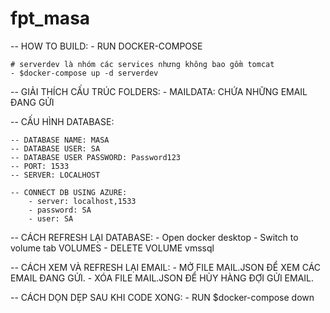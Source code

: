 # fpt_masa

-- HOW TO BUILD:
	- RUN DOCKER-COMPOSE

	# serverdev là nhóm các services nhưng không bao gồm tomcat
	- $docker-compose up -d serverdev

-- GIẢI THÍCH CẤU TRÚC FOLDERS:
	- MAILDATA: CHỨA NHỮNG EMAIL ĐANG GỬI

-- CẤU HÌNH DATABASE:

	-- DATABASE NAME: MASA
	-- DATABASE USER: SA
	-- DATABASE USER PASSWORD: Password123
	-- PORT: 1533
	-- SERVER: LOCALHOST

	-- CONNECT DB USING AZURE:
		- server: localhost,1533
		- password: SA
		- user: SA

-- CÁCH REFRESH LẠI DATABASE:
	- Open docker desktop
	- Switch to volume tab VOLUMES
	- DELETE VOLUME vmssql

-- CÁCH XEM VÀ REFRESH LẠI EMAIL:
	- MỞ FILE MAIL.JSON ĐỂ XEM CÁC EMAIL ĐANG GỬI.
	- XÓA FILE MAIL.JSON ĐỂ HỦY HÀNG ĐỢI GỬI EMAIL.

-- CÁCH DỌN DẸP SAU KHI CODE XONG:
	- RUN $docker-compose down